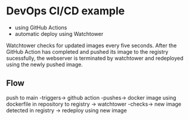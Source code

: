 # DevOps CI/CD example

* using GitHub Actions
* automatic deploy using Watchtower

Watchtower checks for updated images every five seconds. After the GitHub Action has completed and 
pushed its image to the registry sucessfully, the webserver is terminated by watchtower and 
redeployed using the newly pushed image. 

## Flow

push to main 
-triggers-> 
github action 
-pushes-> 
docker image using dockerfile in repository to registry 
-> 
watchtower 
-checks-> 
new image detected in registry 
-> redeploy using new image 


